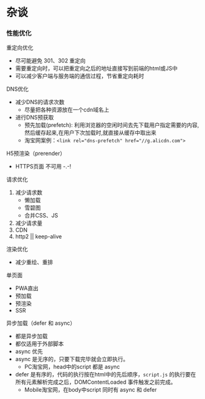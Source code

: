 # 杂谈

### 性能优化

重定向优化
* 尽可能避免 301、302 重定向
* 需要重定向时，可以把重定向之后的地址直接写到前端的html或JS中
* 可以减少客户端与服务端的通信过程，节省重定向耗时

DNS优化
* 减少DNS的请求次数
    - 尽量把各种资源放在一个cdn域名上
* 进行DNS预获取
    - 预先加载(prefetch): 利用浏览器的空闲时间去先下载用户指定需要的内容,然后缓存起来,在用户下次加载时,就直接从缓存中取出来
    - 淘宝网案例：`<link rel="dns-prefetch" href="//g.alicdn.com">`

H5预渲染（prerender）
* HTTPS页面 不可用 -.-! 

请求优化
1. 减少请求数
    - 懒加载
    - 雪碧图
    - 合并CSS、JS
2. 减少请求量
3. CDN 
4. http2 || keep-alive

渲染优化
* 减少重绘、重排

单页面
* PWA直出
* 预加载
* 预渲染
* SSR

异步加载（defer 和 async）
* 都是异步加载
* 都仅适用于外部脚本
* async 优先
* async 是无序的，只要下载完毕就会立即执行。
  * PC淘宝网，head中的script 都是 async
* defer 是有序的，代码的执行按在html中的先后顺序，`script.js` 的执行要在所有元素解析完成之后，DOMContentLoaded 事件触发之前完成。
  * Mobile淘宝网，在body中script 同时有 async 和 defer

